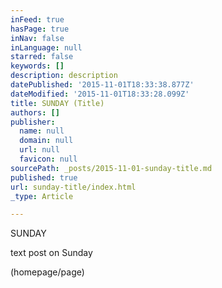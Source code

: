 ```yaml
---
inFeed: true
hasPage: true
inNav: false
inLanguage: null
starred: false
keywords: []
description: description
datePublished: '2015-11-01T18:33:38.877Z'
dateModified: '2015-11-01T18:33:28.099Z'
title: SUNDAY (Title)
authors: []
publisher:
  name: null
  domain: null
  url: null
  favicon: null
sourcePath: _posts/2015-11-01-sunday-title.md
published: true
url: sunday-title/index.html
_type: Article

---
```

SUNDAY

text post on Sunday

(homepage/page)